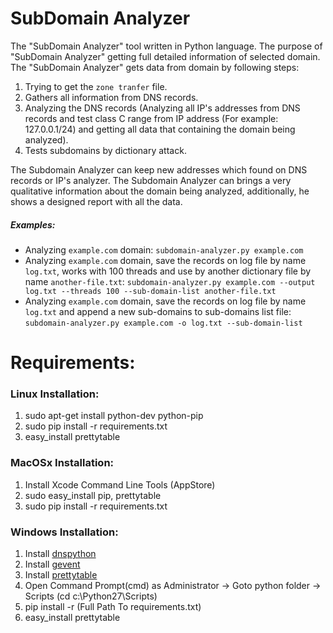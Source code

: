 SubDomain Analyzer
==================

The "SubDomain Analyzer" tool written in Python language.
The purpose of "SubDomain Analyzer" getting full detailed information of selected domain.
The "SubDomain Analyzer" gets data from domain by following steps:

1. Trying to get the `zone tranfer` file.
2. Gathers all information from DNS records.
3. Analyzing the DNS records (Analyzing all IP's addresses from DNS records and test class C range from IP address (For example: 127.0.0.1/24) and getting all data that containing the domain being analyzed).
4. Tests subdomains by dictionary attack.

The Subdomain Analyzer can keep new addresses which found on DNS records or IP's analyzer.
The Subdomain Analyzer can brings a very qualitative information about the domain being analyzed,
additionally, he shows a designed report with all the data.

##### Examples:
* Analyzing `example.com` domain:
`subdomain-analyzer.py example.com`
* Analyzing `example.com` domain, save the records on log file by name `log.txt`, works with 100 threads and use by another dictionary file by name `another-file.txt`:
`subdomain-analyzer.py example.com --output log.txt --threads 100 --sub-domain-list another-file.txt`
* Analyzing `example.com` domain, save the records on log file by name `log.txt` and append a new sub-domains to sub-domains list file:
`subdomain-analyzer.py example.com -o log.txt --sub-domain-list`

Requirements:
===============
### Linux Installation:
1. sudo apt-get install python-dev python-pip
2. sudo pip install -r requirements.txt
3. easy_install prettytable

### MacOSx Installation:
1. Install Xcode Command Line Tools (AppStore)
2. sudo easy_install pip, prettytable
3. sudo pip install -r requirements.txt

### Windows Installation:
1. Install [dnspython](http://www.dnspython.org/)
2. Install [gevent](http://www.lfd.uci.edu/~gohlke/pythonlibs/#gevent)
3. Install [prettytable](https://pypi.python.org/pypi/PrettyTable)
4. Open Command Prompt(cmd) as Administrator -> Goto python folder -> Scripts (cd c:\Python27\Scripts)
5. pip install -r (Full Path To requirements.txt)
6. easy_install prettytable
